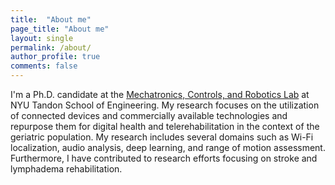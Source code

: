 ```yaml
---
title:  "About me"
page_title: "About me"
layout: single
permalink: /about/
author_profile: true
comments: false
---
```


I'm a Ph.D. candidate at the [Mechatronics, Controls, and Robotics Lab](http://mechatronics.engineering.nyu.edu/) at NYU Tandon School of Engineering. My research focuses on the utilization of connected devices and commercially available technologies and repurpose them for digital health and telerehabilitation in the context of the geriatric population. My research includes several domains such as Wi-Fi localization, audio analysis, deep learning, and range of motion assessment. Furthermore, I have contributed to research efforts focusing on stroke and lymphadema rehabilitation.
